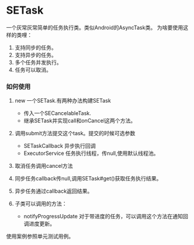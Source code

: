 # SETask

一个灰常灰常简单的任务执行类。类似Android的AsyncTask类。
为啥要使用这样的类哩：
1. 支持同步的任务。
2. 支持异步的任务。
3. 多个任务并发执行。
4. 任务可以取消。


### 如何使用

1. new 一个SETask.有两种办法构建SETask
    - 传入一个SECancelableTask.
    - 继承SETask并实现call和onCancel这两个方法。

2. 调用submit方法提交这个task。提交的时候可选参数
    - SETaskCallback  异步执行回调
    - ExecutorService 任务执行线程，传null,使用默认线程池。

3. 取消任务调用cancel方法

4. 同步任务callback传null,调用SETask#get()获取任务执行结果。

5. 异步任务通过callback返回结果。

6. 子类可以调用的方法：
    - notifyProgressUpdate 对于带进度的任务，可以调用这个方法在通知回调进度更新。


使用案例参照单元测试用例。